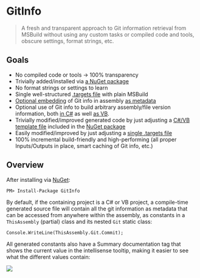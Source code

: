 # GitInfo
> A fresh and transparent approach to Git information retrieval from MSBuild without using any custom tasks or compiled code and tools, obscure settings, format strings, etc. 

## Goals

- No compiled code or tools -> 100% transparency
- Trivially added/installed via [a NuGet package](https://www.nuget.org/packages/GitInfo)
- No format strings or settings to learn
- Single well-structured [.targets file](https://github.com/kzu/GitInfo/blob/master/src/build/GitInfo.targets) with plain MSBuild
- [Optional embedding](https://github.com/kzu/GitInfo/blob/master/src/build/GitInfo.targets#L53) of Git info in assembly [as metadata](https://github.com/kzu/GitInfo/blob/master/src/build/GitInfo.cs#L3)
- Optional use of Git info to build arbitrary assembly/file version information, both [in C#](https://github.com/kzu/GitInfoDemo/blob/master/GitInfoDemo/Properties/AssemblyInfo.cs#L10) as well [as VB](https://github.com/kzu/GitInfoDemo/blob/master/GitInfoDemoVB/My%20Project/AssemblyInfo.vb#L8).
- Trivially modified/improved generated code by just adjusting a [C#/VB template file](https://github.com/kzu/GitInfo/blob/master/src/build/GitInfo.cs) included in the [NuGet package](https://www.nuget.org/packages/GitInfo)
- Easily modified/improved by just adjusting a [single .targets file](https://github.com/kzu/GitInfo/blob/master/src/build/GitInfo.targets) 
- 100% incremental build-friendly and high-performing (all proper Inputs/Outputs in place, smart caching of Git info, etc.)

## Overview

After installing via [NuGet](https://www.nuget.org/packages/GitInfo):

	PM> Install-Package GitInfo

By default, if the containing project is a C# or VB project, a compile-time generated source file will contain all the git information as metadata that can be accessed from anywhere within the assembly, as constants in a `ThisAssembly` (partial) class and its nested `Git` static class:

	Console.WriteLine(ThisAssembly.Git.Commit);

All generated constants also have a Summary documentation tag that shows the current value in the intellisense tooltip, making it easier to see what the different values contain:

![](https://raw.github.com/kzu/GitInfo/master/img/tooltip.png)

